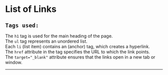 <h1>List of Links</h1>
<code><h2>Tags used:</h2></code>

The <code>h1</code> tag is used for the main heading of the page. <br>
The <code>ul</code> tag represents an unordered list. <br>
Each <code>li</code> (list item) contains an <a> (anchor) tag, which creates a hyperlink. <br>
The <code>href</code> attribute in the <a> tag specifies the URL to which the link points. <br>
The <code>target="_blank"</code> attribute ensures that the links open in a new tab or window. <br>
<hr>
